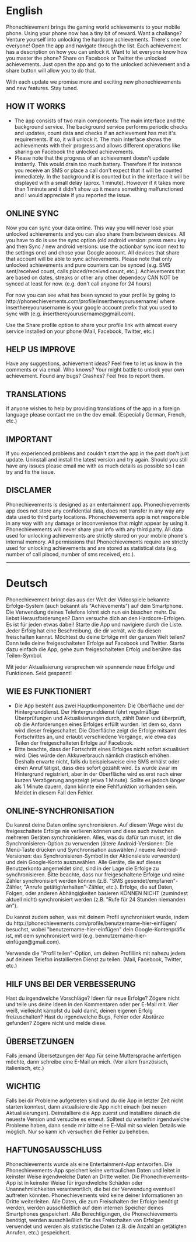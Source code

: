 <h1>English</h1>
<p>Phonechievement brings the gaming world achievements to your mobile phone. 
Using your phone now has a tiny bit of reward. Want a challange? Venture yourself into unlocking the hardcore achievements. There's one for everyone!
Open the app and navigate through the list. Each achievement has a description on how you can unlock it. Want to let everyone know how you master the phone? Share on Facebook or Twitter the unlocked achievements. Just open the app and go to the unlocked achievement and a share button will allow you to do that.</p>
<p>With each update we promise more and exciting new phonechievements and new features. Stay tuned.</p>
<h2>HOW IT WORKS</h2>
<p><ul><li>The app consists of two main components: The main interface and the background service. The background service performs periodic checks and updates, count data and checks if an achievement has met it's requirements. If so, it will unlock it. The main interface shows the achievements with their progress and allows different operations like sharing on Facebook the unlocked achievements.</li>
<li>Please note that the progress of an achievement doesn't update instantly. This would drain too much battery. Therefore if for instance you receive an SMS or place a call don't expect that it will be counted immediately. In the background it is counted but in the interface it will be displayed with a small delay (aprox. 1 minute). However if it takes more than 1 minute and it didn't show up it means something malfunctioned and I would appreciate if you reported the issue.</li></ul></p>
<h2>ONLINE SYNC</h2>
<p>Now you can sync your data online. This way you will never lose your unlocked achievements and you can also share them between devices. All you have to do is use the sync option (old android version: press menu key and then Sync / new android versions: use the actionbar sync icon next to the settings one) and chose your Google account. All devices that share that account will be able to sync achievements.
Please note that only unlocked achievements and pure counters can be synced (e.g. SMS sent/received count, calls placed/received count, etc.). Achievements that are based on dates, streaks or other any other dependecy CAN NOT be synced at least for now. (e.g. don't call anyone for 24 hours)</p>
<p>For now you can see what has been synced to your profile by going to http://phonechievements.com/profile/inserthereyourusername/ where inserthereyourusername is your google account prefix that you used to sync with (e.g. inserthereyourusername@gmail.com).</p>
<p>Use the Share profile option to share your profile link with almost every service installed on your phone (Mail, Facebook, Twitter, etc.)</p>
<h2>HELP US IMPROVE</h2>
<p>Have any suggestions, achievement ideas? Feel free to let us know in the comments or via email. Who knows? Your might battle to unlock your own achievement.
Found any bugs? Crashes? Feel free to report them.</p>
<h2>TRANSLATIONS</h2>
<p>If anyone wishes to help by providing translations of the app in a foreign language please contact me on the dev email. (Especially German, French, etc.)</p>
<h2>IMPORTANT</h2>
<p>If you experienced problems and couldn't start the app in the past don't just update. Uninstall and install the latest version and try again.
Should you still have any issues please email me with as much details as possible so I can try and fix the issue.</p>
<h2>DISCLAMER</h2>
<p>Phonechievements is designed as an entertainment app. Phonechievements app does not store any confidential data, does not transfer in any way any data used to third party locations.
Phonechievements app is not responsible in any way with any damage or inconvenience that might appear by using it.
Phonechievements will never share your info with any third party. All data used for unlocking achievements are strictly stored on your mobile phone's internal memory.
All permissions that Phonechievements require are strictly used for unlocking achievements and are stored as statistical data (e.g. number of call placed, number of sms received, etc.).</p>

<hr />

<h1>Deutsch</h1>
<p>Phonechievement bringt das aus der Welt der Videospiele bekannte Erfolge-System (auch bekannt als "Achievements") auf dein Smartphone. 
Die Verwendung deines Telefons lohnt sich nun ein bisschen mehr. Du liebst Herausforderungen? Dann versuche dich an den Hardcore-Erfolgen. Es ist für jeden etwas dabei!
Starte die App und navigiere durch die Liste. Jeder Erfolg hat eine Beschreibung, die dir verrät, wie du diesen freischalten kannst. Möchtest du deine Erfolge mit der ganzen Welt teilen? Dann teile deine freigeschalteten Erfolge auf Facebook und Twitter. Starte dazu einfach die App, gehe zum freigeschalteten Erfolg und berühre das Teilen-Symbol.</p>
<p>Mit jeder Aktualisierung versprechen wir spannende neue Erfolge und Funktionen. Seid gespannt!</p>
<h2>WIE ES FUNKTIONIERT</h2>
<p><ul><li>Die App besteht aus zwei Hauptkomponenten: Die Oberfläche und der Hintergrunddienst. Der Hintergrunddienst führt regelmäßige Überprüfungen und Aktualisierungen durch, zählt Daten und überprüft, ob die Anforderungen eines Erfolges erfüllt wurden. Ist dem so, dann wird dieser freigeschaltet. Die Oberfläche zeigt die Erfolge mitsamt des Fortschrittes an, und erlaubt verschiedene Vorgänge, wie etwa das Teilen der freigeschalteten Erfolge auf Facebook.</li>
<li>Bitte beachte, dass der Fortschritt eines Erfolges nicht sofort aktualisiert wird. Dies würde den Akkuverbrauch nämlich drastisch erhöhen. Deshalb erwarte nicht, falls du beispielsweise eine SMS erhälst oder einen Anruf tätigst, dass dies sofort gezählt wird. Es wurde zwar im Hintergrund registriert, aber in der Oberfläche wird es erst nach einer kurzen Verzögerung angezeigt (etwa 1 Minute). Sollte es jedoch länger als 1 Minute dauern, dann könnte eine Fehlfunktion vorhanden sein. Meldet in diesem Fall den Fehler.</li></ul></p>
<h2>ONLINE-SYNCHRONISATION</h2>
<p>Du kannst deine Daten online synchronisieren. Auf diesem Wege wirst du freigeschaltete Erfolge nie verlieren können und diese auch zwischen mehreren Geräten synchronisieren. Alles, was du dafür tun musst, ist die Synchronisieren-Option zu verwenden (ältere Android-Versionen: Die Menü-Taste drücken und Synchronisation auswählen / neuere Android-Versionen: das Synchronisieren-Symbol in der Aktionsleiste verwenden) und dein Google-Konto auszuwählen. Alle Geräte, die auf dieses Benutzerkonto angemeldet sind, sind in der Lage die Erfolge zu synchronisieren.
Bitte beachte, dass nur freigeschaltene Erfolge und reine Zähler synchronisiert werden können (z.B. "SMS gesendet/empfanen"-Zähler, "Anrufe getätigt/erhalten"-Zähler, etc.). Erfolge, die auf Daten, Folgen, oder anderen Abhängigkeiten basieren KÖNNEN NICHT (zumindest aktuell nicht) synchronisiert werden (z.B. "Rufe für 24 Stunden niemanden an").</p>
<p>Du kannst zudem sehen, was mit deinem Profil synchronisiert wurde, indem du http://phonechievements.com/profile/benutzername-hier-einfügen/ besuchst, wobei "benutzername-hier-einfügen" dein Google-Kontenpräfix ist, mit dem synchronisiert wird (e.g. bennutzername-hier-einfügen@gmail.com).</p>
<p>Verwende die "Profil teilen"-Option, um deinen Profillink mit nahezu jedem auf deinem Telefon installierten Dienst zu teilen. (Mail, Facebook, Twitter, etc.)</p>
<h2>HILF UNS BEI DER VERBESSERUNG</h2>
<p>Hast du irgendwelche Vorschläge? Ideen für neue Erfolge? Zögere nicht und teile uns deine Ideen in den Kommentaren oder per E-Mail mit. Wer weiß, vielleicht kämpfst du bald damit, deinen eigenen Erfolg freizuschalten?
Hast du irgendwelche Bugs, Fehler oder Abstürze gefunden? Zögere nicht und melde diese.</p>
<h2>ÜBERSETZUNGEN</h2>
<p>Falls jemand Übersetzungen der App für seine Muttersprache anfertigen möchte, dann schreibe eine E-Mail an mich. (Vor allem französisch, italienisch, etc.)</p>
<h2>WICHTIG</h2>
<p>Falls bei dir Probleme aufgetreten sind und du die App in letzter Zeit nicht starten konntest, dann aktualisiere die App nicht einach (bei neuen Aktualisierungen). Deinstalliere die App zuerst und installiere danach die neueste Version und versuche es erneut.
Solltest du weiterhin irgendwelche Probleme haben, dann sende mir bitte eine E-Mail mit so vielen Details wie möglich. Nur so kann ich versuchen die Fehler zu beheben.</p>
<h2>HAFTUNGSAUSSCHLUSS</h2>
<p>Phonechievements wurde als eine Entertainment-App entworfen. 
Die Phonechievements-App speichert keine vertraulichen Daten und leitet in keinster Weise irgendwelche Daten an Dritte weiter.
Die Phonechievements-App ist in keinster Weise für irgendwelche Schäden oder Unannehmlichkeiten verantwortlich, die bei der Verwendung eventuell auftreten könnten.
Phonechievements wird keine deiner Informationen an Dritte weiterleiten. Alle Daten, die zum Freischalten der Erfolge benötigt werden, werden ausschließlich auf dem internen Speicher deines Smartphones gespeichert.
Alle Berechtigungen, die Phonechievements benötigt, werden ausschließlich für das Freischalten von Erfolgen verwendet und werden als statistische Daten (z.B. die Anzahl an getätigten Anrufen, etc.) gespeichert.</p>
